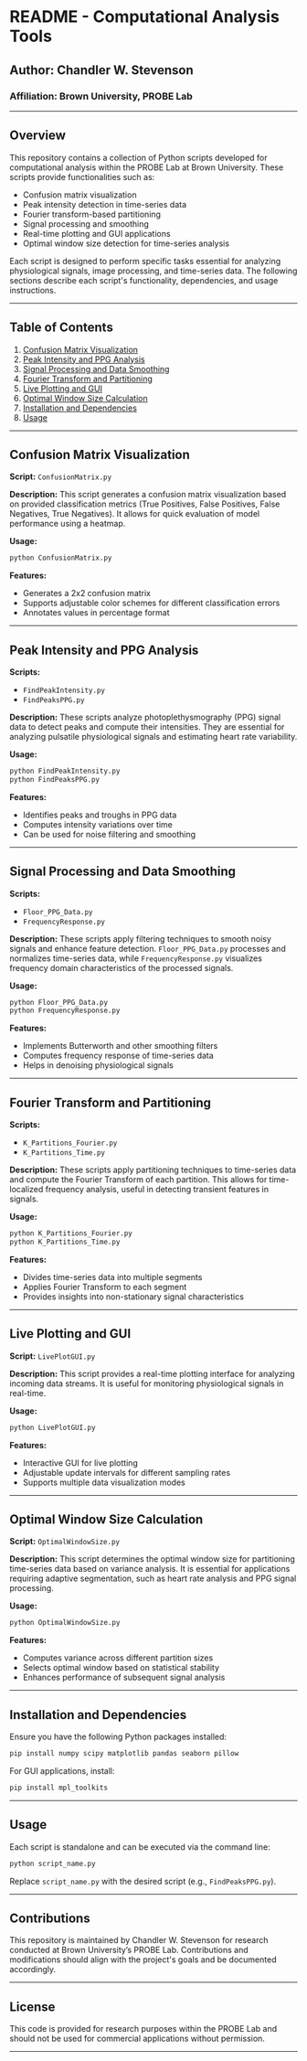 # README - Computational Analysis Tools

## Author: Chandler W. Stevenson
### Affiliation: Brown University, PROBE Lab

---

## Overview
This repository contains a collection of Python scripts developed for computational analysis within the PROBE Lab at Brown University. These scripts provide functionalities such as:
- Confusion matrix visualization
- Peak intensity detection in time-series data
- Fourier transform-based partitioning
- Signal processing and smoothing
- Real-time plotting and GUI applications
- Optimal window size detection for time-series analysis

Each script is designed to perform specific tasks essential for analyzing physiological signals, image processing, and time-series data. The following sections describe each script's functionality, dependencies, and usage instructions.

---

## Table of Contents
1. [Confusion Matrix Visualization](#confusion-matrix-visualization)
2. [Peak Intensity and PPG Analysis](#peak-intensity-and-ppg-analysis)
3. [Signal Processing and Data Smoothing](#signal-processing-and-data-smoothing)
4. [Fourier Transform and Partitioning](#fourier-transform-and-partitioning)
5. [Live Plotting and GUI](#live-plotting-and-gui)
6. [Optimal Window Size Calculation](#optimal-window-size-calculation)
7. [Installation and Dependencies](#installation-and-dependencies)
8. [Usage](#usage)

---

## Confusion Matrix Visualization
**Script:** `ConfusionMatrix.py`

**Description:**
This script generates a confusion matrix visualization based on provided classification metrics (True Positives, False Positives, False Negatives, True Negatives). It allows for quick evaluation of model performance using a heatmap.

**Usage:**
```sh
python ConfusionMatrix.py
```

**Features:**
- Generates a 2x2 confusion matrix
- Supports adjustable color schemes for different classification errors
- Annotates values in percentage format

---

## Peak Intensity and PPG Analysis
**Scripts:**
- `FindPeakIntensity.py`
- `FindPeaksPPG.py`

**Description:**
These scripts analyze photoplethysmography (PPG) signal data to detect peaks and compute their intensities. They are essential for analyzing pulsatile physiological signals and estimating heart rate variability.

**Usage:**
```sh
python FindPeakIntensity.py
python FindPeaksPPG.py
```

**Features:**
- Identifies peaks and troughs in PPG data
- Computes intensity variations over time
- Can be used for noise filtering and smoothing

---

## Signal Processing and Data Smoothing
**Scripts:**
- `Floor_PPG_Data.py`
- `FrequencyResponse.py`

**Description:**
These scripts apply filtering techniques to smooth noisy signals and enhance feature detection. `Floor_PPG_Data.py` processes and normalizes time-series data, while `FrequencyResponse.py` visualizes frequency domain characteristics of the processed signals.

**Usage:**
```sh
python Floor_PPG_Data.py
python FrequencyResponse.py
```

**Features:**
- Implements Butterworth and other smoothing filters
- Computes frequency response of time-series data
- Helps in denoising physiological signals

---

## Fourier Transform and Partitioning
**Scripts:**
- `K_Partitions_Fourier.py`
- `K_Partitions_Time.py`

**Description:**
These scripts apply partitioning techniques to time-series data and compute the Fourier Transform of each partition. This allows for time-localized frequency analysis, useful in detecting transient features in signals.

**Usage:**
```sh
python K_Partitions_Fourier.py
python K_Partitions_Time.py
```

**Features:**
- Divides time-series data into multiple segments
- Applies Fourier Transform to each segment
- Provides insights into non-stationary signal characteristics

---

## Live Plotting and GUI
**Script:** `LivePlotGUI.py`

**Description:**
This script provides a real-time plotting interface for analyzing incoming data streams. It is useful for monitoring physiological signals in real-time.

**Usage:**
```sh
python LivePlotGUI.py
```

**Features:**
- Interactive GUI for live plotting
- Adjustable update intervals for different sampling rates
- Supports multiple data visualization modes

---

## Optimal Window Size Calculation
**Script:** `OptimalWindowSize.py`

**Description:**
This script determines the optimal window size for partitioning time-series data based on variance analysis. It is essential for applications requiring adaptive segmentation, such as heart rate analysis and PPG signal processing.

**Usage:**
```sh
python OptimalWindowSize.py
```

**Features:**
- Computes variance across different partition sizes
- Selects optimal window based on statistical stability
- Enhances performance of subsequent signal analysis

---

## Installation and Dependencies
Ensure you have the following Python packages installed:
```sh
pip install numpy scipy matplotlib pandas seaborn pillow
```

For GUI applications, install:
```sh
pip install mpl_toolkits
```

---

## Usage
Each script is standalone and can be executed via the command line:
```sh
python script_name.py
```
Replace `script_name.py` with the desired script (e.g., `FindPeaksPPG.py`).

---

## Contributions
This repository is maintained by Chandler W. Stevenson for research conducted at Brown University’s PROBE Lab. Contributions and modifications should align with the project's goals and be documented accordingly.

---

## License
This code is provided for research purposes within the PROBE Lab and should not be used for commercial applications without permission.

---

